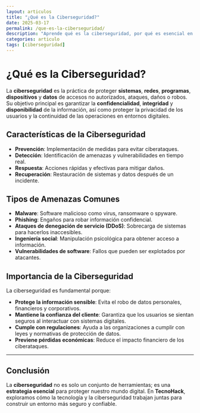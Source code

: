 ```yaml
---
layout: articulos
title: "¿Qué es la Ciberseguridad?"
date: 2025-03-17
permalink: /que-es-la-ciberseguridad/
description: "Aprende qué es la ciberseguridad, por qué es esencial en el mundo digital y cómo protege tus datos y sistemas de ciberataques. Todo lo que necesitas saber en un solo lugar."
categories: articulo
tags: [ciberseguridad]
---
```


# ¿Qué es la Ciberseguridad?

La **ciberseguridad** es la práctica de proteger **sistemas**, **redes**, **programas**, **dispositivos** y **datos** de accesos no autorizados, ataques, daños o robos. Su objetivo principal es garantizar la **confidencialidad**, **integridad** y **disponibilidad** de la información, así como proteger la privacidad de los usuarios y la continuidad de las operaciones en entornos digitales.

## Características de la Ciberseguridad
- **Prevención**: Implementación de medidas para evitar ciberataques.
- **Detección**: Identificación de amenazas y vulnerabilidades en tiempo real.
- **Respuesta**: Acciones rápidas y efectivas para mitigar daños.
- **Recuperación**: Restauración de sistemas y datos después de un incidente.

## Tipos de Amenazas Comunes
- **Malware**: Software malicioso como virus, ransomware o spyware.
- **Phishing**: Engaños para robar información confidencial.
- **Ataques de denegación de servicio (DDoS)**: Sobrecarga de sistemas para hacerlos inaccesibles.
- **Ingeniería social**: Manipulación psicológica para obtener acceso a información.
- **Vulnerabilidades de software**: Fallos que pueden ser explotados por atacantes.

## Importancia de la Ciberseguridad
La ciberseguridad es fundamental porque:
- **Protege la información sensible**: Evita el robo de datos personales, financieros y corporativos.
- **Mantiene la confianza del cliente**: Garantiza que los usuarios se sientan seguros al interactuar con sistemas digitales.
- **Cumple con regulaciones**: Ayuda a las organizaciones a cumplir con leyes y normativas de protección de datos.
- **Previene pérdidas económicas**: Reduce el impacto financiero de los ciberataques.

---

## Conclusión
La **ciberseguridad** no es solo un conjunto de herramientas; es una **estrategia esencial** para proteger nuestro mundo digital. En **TecnoHack**, exploramos cómo la tecnología y la ciberseguridad trabajan juntas para construir un entorno más seguro y confiable.